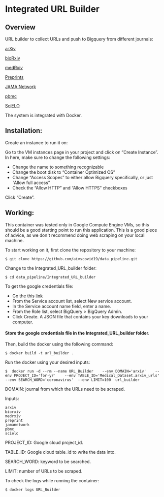 # Integrated URL Builder

## Overview

URL builder to collect URLs and push to Bigquery from different journals:

[arXiv](http://export.arxiv.org/)

[bioRxiv](https://www.biorxiv.org/)

[medRxiv](https://www.medrxiv.org/)

[Preprints](https://www.preprints.org/)

[JAMA Network](https://jamanetwork.com/)

[pbmc](http://pbmc.ibmc.msk.ru/)

[SciELO](https://search.scielo.org/)

The system is integrated with Docker.

## Installation:

Create an instance to run it on:

Go to the VM instances page in your project and click on “Create Instance”. In here, make sure to change the following settings:

- Change the name to something recognizable
- Change the boot disk to “Container Optimized OS”
- Change “Access Scopes” to either allow Bigquery specifically, or just “Allow full access”
- Check the “Allow HTTP” and “Allow HTTPS” checkboxes

Click “Create”.


## Working:

This container was tested only in Google Compute Engine VMs, so this should be a good starting point to run this application. This is a good piece of advice, as we don't recommend doing web scraping on your local machine. 

To start working on it, first clone the repository to your machine:

```shell
$ git clone https://github.com/aivscovid19/data_pipeline.git
```

Change to the Integrated_URL_builder folder:

```shell
$ cd data_pipeline/Integrated_URL_builder
```


To get the google credentials file:

- Go the this [link](https://console.cloud.google.com/apis/credentials/serviceaccountkey?_ga=2.258827587.814981471.1605932487-1580510446.1593694724)
- From the Service account list, select New service account.
- In the Service account name field, enter a name.
- From the Role list, select BigQuery > BigQuery Admin.
- Click Create. A JSON file that contains your key downloads to your computer.

#### Store the google credentials file in the Integrated_URL_builder folder. 

Then, build the docker using the following command:

```shell
$ docker build -t url_builder .
```

Run the docker using your desired inputs:

```shell  
$  docker run -d --rm --name URL_Builder    --env DOMAIN='arxiv'    --env PROJECT_ID='for-yr'    --env TABLE_ID='Medical_Dataset.arxiv_urls'    --env SEARCH_WORD='coronavirus'  --env LIMIT=100  url_builder  
```

DOMAIN: journal from which the URLs need to be scraped.

Inputs: 
```shell
arxiv
biorxiv
medrxiv
preprint
jamanetwork
pbmc
scielo
```

PROJECT_ID: Google cloud project_id.

TABLE_ID: Google cloud table_id to write the data into.

SEARCH_WORD: keyword to be searched.

LIMIT: number of URLs to be scraped.


To check the logs while running the container:


```shell
$ docker logs URL_Builder
```

